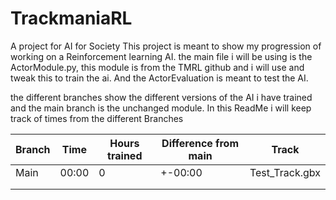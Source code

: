 # TrackmaniaRL
A project for AI for Society
This project is meant to show my progression of working on a Reinforcement learning AI. 
the main file i will be using is the ActorModule.py, this module is from the TMRL github and i will use and tweak this to train the ai. And the ActorEvaluation is meant to test the AI.

the different branches show the different versions of the AI i have trained and the main branch is the unchanged module.
In this ReadMe i will keep track of times from the different Branches



| **Branch** | **Time** | **Hours trained** | **Difference from main** | **Track**      |
|------------|----------|-------------------|--------------------------|----------------|
| Main       | 00:00    | 0                 | +-00:00                  | Test_Track.gbx |
|            |          |                   |                          |                |
|            |          |                   |                          |                |
